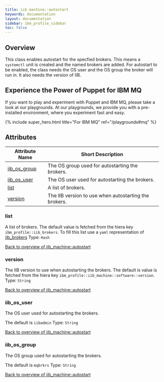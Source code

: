 ```yaml
---
title: iib machine::autostart
keywords: documentation
layout: documentation
sidebar: ibm_profile_sidebar
toc: false
---
```

## Overview

This class enables autostart for the specfied brokers. This means a `systemctl` unit is created and the named brokers are added. For autostart to be enabled, the class needs the OS user and the OS group the broker will run in. It also needs the version of IIB.





## Experience the Power of Puppet for IBM MQ

If you want to play and experiment with Puppet and IBM MQ, please take a look at our playgrounds. At our playgrounds, we provide you with a pre-installed environment, where you experiment fast and easy.

{% include super_hero.html title="For IBM MQ" ref="/playgrounds#mq" %}


## Attributes



Attribute Name                                       | Short Description                                     |
---------------------------------------------------- | ----------------------------------------------------- |
[iib_os_group](#iib_machine::autostart_iib_os_group) | The OS group used for autostarting the brokers.       |
[iib_os_user](#iib_machine::autostart_iib_os_user)   | The OS user used for autostarting the brokers.        |
[list](#iib_machine::autostart_list)                 | A list of brokers.                                    |
[version](#iib_machine::autostart_version)           | The IIB version to use when autostarting the brokers. |




### list<a name='iib_machine::autostart_list'>

A list of brokers. The default value is fetched from the hiera key `ibm_profile::iib_brokers`. To fill this list use a `yaml` representation of [iib_brokers](/docs/iib_config/iib_broker.html)
Type: `Hash`


[Back to overview of iib_machine::autostart](#attributes)

### version<a name='iib_machine::autostart_version'>

The IIB version to use when autostarting the brokers. The default is value is fetched from the hiera key `ibm_profile::iib_machine::software::version`.
Type: `String`


[Back to overview of iib_machine::autostart](#attributes)

### iib_os_user<a name='iib_machine::autostart_iib_os_user'>

The OS user used for autostarting the brokers.

The default is `iibadmin`
Type: `String`


[Back to overview of iib_machine::autostart](#attributes)

### iib_os_group<a name='iib_machine::autostart_iib_os_group'>

The OS group used for autostarting the brokers.

The default is `mqbrkrs`
Type: `String`


[Back to overview of iib_machine::autostart](#attributes)
